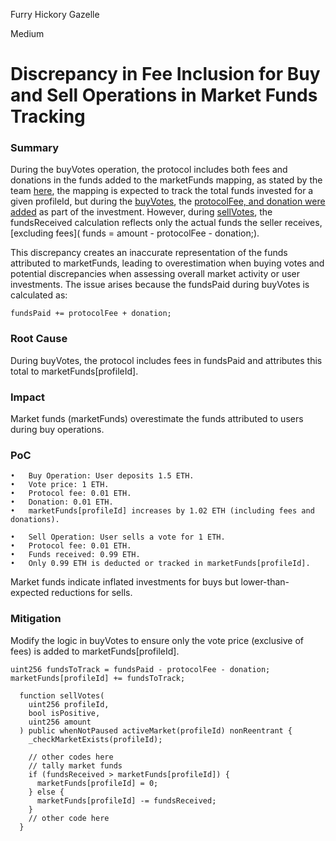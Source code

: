 Furry Hickory Gazelle

Medium

# Discrepancy in Fee Inclusion for Buy and Sell Operations in Market Funds Tracking

### Summary

During the buyVotes operation, the protocol includes both fees and donations in the funds added to the marketFunds mapping, as stated by the team [here](https://github.com/sherlock-audit/2024-11-ethos-network-ii/blob/main/ethos/packages/contracts/contracts/ReputationMarket.sol#L111), the mapping is expected to track the total funds invested for a given profileId, but during the [buyVotes](https://github.com/sherlock-audit/2024-11-ethos-network-ii/blob/main/ethos/packages/contracts/contracts/ReputationMarket.sol#L481), the [protocolFee, and donation were added](https://github.com/sherlock-audit/2024-11-ethos-network-ii/blob/main/ethos/packages/contracts/contracts/ReputationMarket.sol#L978) as part of the investment. However, during [sellVotes](https://github.com/sherlock-audit/2024-11-ethos-network-ii/blob/main/ethos/packages/contracts/contracts/ReputationMarket.sol#L1041), the fundsReceived calculation reflects only the actual funds the seller receives, [excluding fees](    funds = amount - protocolFee - donation;).

This discrepancy creates an inaccurate representation of the funds attributed to marketFunds, leading to overestimation when buying votes and potential discrepancies when assessing overall market activity or user investments. The issue arises because the fundsPaid during buyVotes is calculated as:
```solidity
fundsPaid += protocolFee + donation;
```


### Root Cause

During buyVotes, the protocol includes fees in fundsPaid and attributes this total to marketFunds[profileId].


### Impact

Market funds (marketFunds) overestimate the funds attributed to users during buy operations.

### PoC

	•	Buy Operation: User deposits 1.5 ETH.
	•	Vote price: 1 ETH.
	•	Protocol fee: 0.01 ETH.
	•	Donation: 0.01 ETH.
	•	marketFunds[profileId] increases by 1.02 ETH (including fees and donations).

	•	Sell Operation: User sells a vote for 1 ETH.
	•	Protocol fee: 0.01 ETH.
	•	Funds received: 0.99 ETH.
	•	Only 0.99 ETH is deducted or tracked in marketFunds[profileId].

Market funds indicate inflated investments for buys but lower-than-expected reductions for sells.

### Mitigation

Modify the logic in buyVotes to ensure only the vote price (exclusive of fees) is added to marketFunds[profileId].
```solidity
uint256 fundsToTrack = fundsPaid - protocolFee - donation;
marketFunds[profileId] += fundsToTrack;
```

```solidity
  function sellVotes(
    uint256 profileId,
    bool isPositive,
    uint256 amount
  ) public whenNotPaused activeMarket(profileId) nonReentrant {
    _checkMarketExists(profileId);

    // other codes here
    // tally market funds
    if (fundsReceived > marketFunds[profileId]) {
      marketFunds[profileId] = 0;
    } else {
      marketFunds[profileId] -= fundsReceived;
    }
    // other code here
  }
```